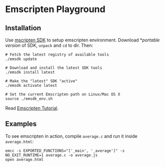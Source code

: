 # Emscripten Playground

## Installation

Use [mscripten SDK][1] to setup emscripten environment. Download **portable version* of SDK,
`unpack` and `cd` to dir. Then:

    # Fetch the latest registry of available tools
    ./emsdk update

    # Download and install the latest SDK tools
    ./emsdk install latest

    # Make the "latest" SDK "active"
    ./emsdk activate latest

    # Set the current Emscripten path on Linux/Mac OS X
    source ./emsdk_env.sh


Read [Emscripten Tutorial][2].


## Examples

To see emscripten in action, compile `average.c` and run it inside `average.html`:

    emcc -s EXPORTED_FUNCTIONS="['_main', '_average']" -s NO_EXIT_RUNTIME=1 average.c -o average.js
    open average.html


[1]: http://kripken.github.io/emscripten-site/docs/getting_started/downloads.html
[2]: http://kripken.github.io/emscripten-site/docs/getting_started/Tutorial.html
